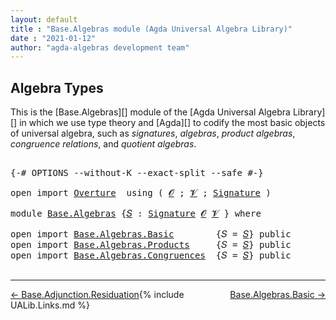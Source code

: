 ```yaml
---
layout: default
title : "Base.Algebras module (Agda Universal Algebra Library)"
date : "2021-01-12"
author: "agda-algebras development team"
---
```


## <a id="algebra-types">Algebra Types</a>

This is the [Base.Algebras][] module of the [Agda Universal Algebra Library][]
in which we use type theory and [Agda][] to codify the most basic objects of
universal algebra, such as *signatures*, *algebras*, *product algebras*,
*congruence relations*, and *quotient algebras*.

<pre class="Agda">

<a id="488" class="Symbol">{-#</a> <a id="492" class="Keyword">OPTIONS</a> <a id="500" class="Pragma">--without-K</a> <a id="512" class="Pragma">--exact-split</a> <a id="526" class="Pragma">--safe</a> <a id="533" class="Symbol">#-}</a>

<a id="538" class="Keyword">open</a> <a id="543" class="Keyword">import</a> <a id="550" href="Overture.html" class="Module">Overture</a>  <a id="560" class="Keyword">using</a> <a id="566" class="Symbol">(</a> <a id="568" href="Overture.Signatures.html#648" class="Generalizable">𝓞</a> <a id="570" class="Symbol">;</a> <a id="572" href="Overture.Signatures.html#650" class="Generalizable">𝓥</a> <a id="574" class="Symbol">;</a> <a id="576" href="Overture.Signatures.html#3282" class="Function">Signature</a> <a id="586" class="Symbol">)</a>

<a id="589" class="Keyword">module</a> <a id="596" href="Base.Algebras.html" class="Module">Base.Algebras</a> <a id="610" class="Symbol">{</a><a id="611" href="Base.Algebras.html#611" class="Bound">𝑆</a> <a id="613" class="Symbol">:</a> <a id="615" href="Overture.Signatures.html#3282" class="Function">Signature</a> <a id="625" href="Overture.Signatures.html#648" class="Generalizable">𝓞</a> <a id="627" href="Overture.Signatures.html#650" class="Generalizable">𝓥</a> <a id="629" class="Symbol">}</a> <a id="631" class="Keyword">where</a>

<a id="638" class="Keyword">open</a> <a id="643" class="Keyword">import</a> <a id="650" href="Base.Algebras.Basic.html" class="Module">Base.Algebras.Basic</a>        <a id="677" class="Symbol">{</a><a id="678" class="Argument">𝑆</a> <a id="680" class="Symbol">=</a> <a id="682" href="Base.Algebras.html#611" class="Bound">𝑆</a><a id="683" class="Symbol">}</a> <a id="685" class="Keyword">public</a>
<a id="692" class="Keyword">open</a> <a id="697" class="Keyword">import</a> <a id="704" href="Base.Algebras.Products.html" class="Module">Base.Algebras.Products</a>     <a id="731" class="Symbol">{</a><a id="732" class="Argument">𝑆</a> <a id="734" class="Symbol">=</a> <a id="736" href="Base.Algebras.html#611" class="Bound">𝑆</a><a id="737" class="Symbol">}</a> <a id="739" class="Keyword">public</a>
<a id="746" class="Keyword">open</a> <a id="751" class="Keyword">import</a> <a id="758" href="Base.Algebras.Congruences.html" class="Module">Base.Algebras.Congruences</a>  <a id="785" class="Symbol">{</a><a id="786" class="Argument">𝑆</a> <a id="788" class="Symbol">=</a> <a id="790" href="Base.Algebras.html#611" class="Bound">𝑆</a><a id="791" class="Symbol">}</a> <a id="793" class="Keyword">public</a>

</pre>

-------------------------------------

<span style="float:left;">[← Base.Adjunction.Residuation](Base.Adjunction.Residuation.html)</span>
<span style="float:right;">[Base.Algebras.Basic →](Base.Algebras.Basic.html)</span>

{% include UALib.Links.md %}

